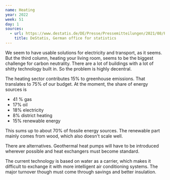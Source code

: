 ```yaml
---
name: Heating
year: 2022
week: 51
day: 1
sources:
  - url: https://www.destatis.de/DE/Presse/Pressemitteilungen/2021/08/PD21_383_85.html#:~:text=Private%20Haushalte%20setzen%20Gro%C3%9Fteil%20der,weniger%20als%20im%20Jahr%202000.
    title: DeStatis, German office for statistics
---
```


We seem to have usable solutions for electricity and transport, as it seems. But
the third column, heating your living room, seems to be the biggest challenge
for carbon neutrality. There are a lot of buildings with a lot of shitty
technology built in. So the problem is highly decentral.

The heating sector contributes 15% to greenhouse emissions. That translates to
75% of our budget. At the moment, the share of energy sources is

- 41 % gas
- 17% oil
- 18% electricity
- 8% district heating
- 15% renewable energy

This sums up to about 70% of fossile energy sources. The renewable part mainly
comes from wood, which also doesn't scale well.

There are alternatives. Geothermal heat pumps will have to be introduced
wherever possible and heat exchangers must become standard.

The current technology is based on water as a carrier, which makes it difficult
to exchange it with more intelligent air conditioning systems. The major
turnover though must come through savings and better insulation.
